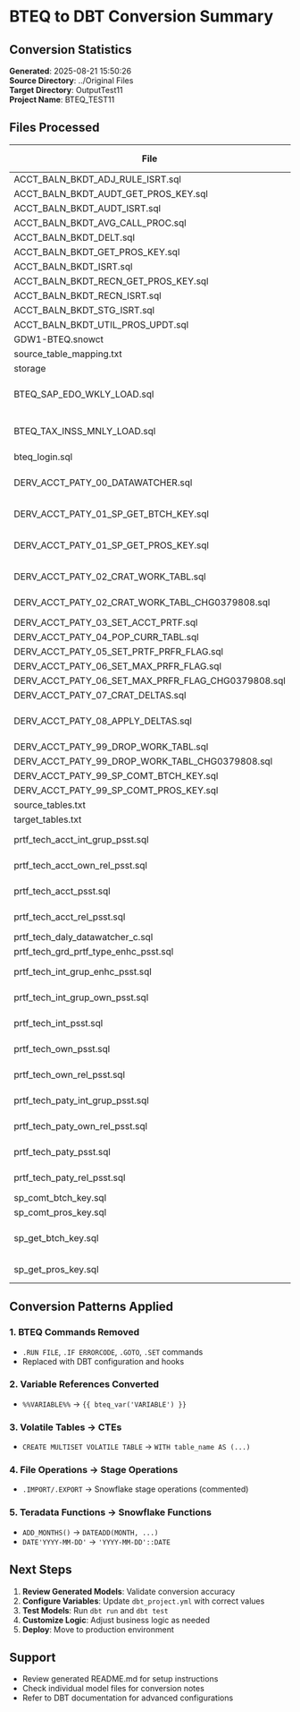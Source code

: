 # BTEQ to DBT Conversion Summary

## Conversion Statistics

**Generated**: 2025-08-21 15:50:26  
**Source Directory**: ../Original Files  
**Target Directory**: OutputTest11  
**Project Name**: BTEQ_TEST11

## Files Processed

| File | Category | Size (KB) | Lines | Complexity | Variables |
|------|----------|-----------|-------|------------|-----------|
| ACCT_BALN_BKDT_ADJ_RULE_ISRT.sql | account_balance | 4.9 | 164 | 38 | VTECH |
| ACCT_BALN_BKDT_AUDT_GET_PROS_KEY.sql | account_balance | 5.4 | 177 | 34 |  |
| ACCT_BALN_BKDT_AUDT_ISRT.sql | account_balance | 3.7 | 114 | 42 | DDSTG |
| ACCT_BALN_BKDT_AVG_CALL_PROC.sql | account_balance | 1.1 | 35 | 20 | CAD_PROD_MACRO |
| ACCT_BALN_BKDT_DELT.sql | account_balance | 1.8 | 50 | 23 |  |
| ACCT_BALN_BKDT_GET_PROS_KEY.sql | account_balance | 5.3 | 178 | 35 |  |
| ACCT_BALN_BKDT_ISRT.sql | account_balance | 1.9 | 67 | 23 | DDSTG |
| ACCT_BALN_BKDT_RECN_GET_PROS_KEY.sql | account_balance | 5.2 | 175 | 34 |  |
| ACCT_BALN_BKDT_RECN_ISRT.sql | account_balance | 5.0 | 238 | 80 | DDSTG, VTECH |
| ACCT_BALN_BKDT_STG_ISRT.sql | account_balance | 5.1 | 174 | 61 | DDSTG, VTECH |
| ACCT_BALN_BKDT_UTIL_PROS_UPDT.sql | account_balance | 1.3 | 48 | 27 |  |
| GDW1-BTEQ.snowct | configuration | 4.9 | 151 | 0 |  |
| source_table_mapping.txt | configuration | 3.1 | 89 | 0 |  |
| storage | configuration | 56.0 | 398 | 24 |  |
| BTEQ_SAP_EDO_WKLY_LOAD.sql | data_loading | 20.9 | 638 | 255 | STARDATADB, DDSTG, VTECH (+3 more) |
| BTEQ_TAX_INSS_MNLY_LOAD.sql | data_loading | 8.2 | 320 | 123 | VTECH, STARDATADB, UTILSTG (+1 more) |
| bteq_login.sql | data_loading | 0.0 | 1 | 3 |  |
| DERV_ACCT_PATY_00_DATAWATCHER.sql | derived_account_party | 5.3 | 173 | 67 | VPATY, SRCE_SYST_M, VTECH |
| DERV_ACCT_PATY_01_SP_GET_BTCH_KEY.sql | derived_account_party | 1.7 | 63 | 41 | STARMACRDB, SRCE_SYST_M |
| DERV_ACCT_PATY_01_SP_GET_PROS_KEY.sql | derived_account_party | 2.4 | 88 | 59 | SRCE_M, RSTR_F, GDW_USER (+4 more) |
| DERV_ACCT_PATY_02_CRAT_WORK_TABL.sql | derived_account_party | 45.7 | 1028 | 949 | UCB, DDSTG, VTECH |
| DERV_ACCT_PATY_02_CRAT_WORK_TABL_CHG0379808.sql | derived_account_party | 32.7 | 800 | 753 | UCB, DDSTG, VTECH |
| DERV_ACCT_PATY_03_SET_ACCT_PRTF.sql | derived_account_party | 3.0 | 87 | 61 | DDSTG, VTECH |
| DERV_ACCT_PATY_04_POP_CURR_TABL.sql | derived_account_party | 42.3 | 1254 | 433 | DDSTG, VTECH |
| DERV_ACCT_PATY_05_SET_PRTF_PRFR_FLAG.sql | derived_account_party | 10.2 | 301 | 129 | DDSTG |
| DERV_ACCT_PATY_06_SET_MAX_PRFR_FLAG.sql | derived_account_party | 12.7 | 333 | 128 | DDSTG |
| DERV_ACCT_PATY_06_SET_MAX_PRFR_FLAG_CHG0379808.sql | derived_account_party | 7.5 | 208 | 89 | DDSTG |
| DERV_ACCT_PATY_07_CRAT_DELTAS.sql | derived_account_party | 4.6 | 152 | 90 | DDSTG, VTECH |
| DERV_ACCT_PATY_08_APPLY_DELTAS.sql | derived_account_party | 7.5 | 228 | 116 | TBSHORT, STARDATADB, DDSTG (+1 more) |
| DERV_ACCT_PATY_99_DROP_WORK_TABL.sql | derived_account_party | 5.3 | 226 | 251 | DDSTG, ENV_C |
| DERV_ACCT_PATY_99_DROP_WORK_TABL_CHG0379808.sql | derived_account_party | 4.9 | 208 | 230 | DDSTG, ENV_C |
| DERV_ACCT_PATY_99_SP_COMT_BTCH_KEY.sql | derived_account_party | 1.2 | 47 | 28 |  |
| DERV_ACCT_PATY_99_SP_COMT_PROS_KEY.sql | derived_account_party | 1.6 | 58 | 30 |  |
| source_tables.txt | misc | 1.1 | 64 | 1 | DDSTG |
| target_tables.txt | misc | 0.7 | 35 | 0 |  |
| prtf_tech_acct_int_grup_psst.sql | portfolio_technical | 7.8 | 286 | 98 | STARDATADB, VTECH |
| prtf_tech_acct_own_rel_psst.sql | portfolio_technical | 3.0 | 106 | 40 | STARDATADB, VTECH |
| prtf_tech_acct_psst.sql | portfolio_technical | 7.4 | 269 | 74 | STARDATADB, VTECH |
| prtf_tech_acct_rel_psst.sql | portfolio_technical | 3.8 | 123 | 42 | STARDATADB, VTECH |
| prtf_tech_daly_datawatcher_c.sql | portfolio_technical | 2.6 | 94 | 34 | VTECH |
| prtf_tech_grd_prtf_type_enhc_psst.sql | portfolio_technical | 1.9 | 80 | 58 | VTECH, DGRDDB |
| prtf_tech_int_grup_enhc_psst.sql | portfolio_technical | 5.9 | 210 | 85 | STARDATADB, VTECH |
| prtf_tech_int_grup_own_psst.sql | portfolio_technical | 11.3 | 328 | 102 | STARDATADB, VTECH |
| prtf_tech_int_psst.sql | portfolio_technical | 2.2 | 78 | 39 | STARDATADB, VTECH |
| prtf_tech_own_psst.sql | portfolio_technical | 13.4 | 406 | 136 | STARDATADB, VTECH |
| prtf_tech_own_rel_psst.sql | portfolio_technical | 3.9 | 132 | 42 | STARDATADB, VTECH |
| prtf_tech_paty_int_grup_psst.sql | portfolio_technical | 7.3 | 252 | 99 | STARDATADB, VTECH |
| prtf_tech_paty_own_rel_psst.sql | portfolio_technical | 3.1 | 106 | 40 | STARDATADB, VTECH |
| prtf_tech_paty_psst.sql | portfolio_technical | 6.5 | 228 | 73 | STARDATADB, VTECH |
| prtf_tech_paty_rel_psst.sql | portfolio_technical | 3.7 | 123 | 42 | STARDATADB, VTECH |
| sp_comt_btch_key.sql | process_control | 1.2 | 47 | 28 |  |
| sp_comt_pros_key.sql | process_control | 1.3 | 52 | 31 |  |
| sp_get_btch_key.sql | process_control | 1.5 | 62 | 48 | STARMACRDB, INDATE, SRCE_SYST_M |
| sp_get_pros_key.sql | process_control | 1.5 | 59 | 44 | SRCE_M, RSTR_F, INDATE (+4 more) |

## Conversion Patterns Applied

### 1. BTEQ Commands Removed
- `.RUN FILE`, `.IF ERRORCODE`, `.GOTO`, `.SET` commands
- Replaced with DBT configuration and hooks

### 2. Variable References Converted
- `%%VARIABLE%%` → `{{ bteq_var('VARIABLE') }}`

### 3. Volatile Tables → CTEs
- `CREATE MULTISET VOLATILE TABLE` → `WITH table_name AS (...)`

### 4. File Operations → Stage Operations  
- `.IMPORT/.EXPORT` → Snowflake stage operations (commented)

### 5. Teradata Functions → Snowflake Functions
- `ADD_MONTHS()` → `DATEADD(MONTH, ...)`
- `DATE'YYYY-MM-DD'` → `'YYYY-MM-DD'::DATE`

## Next Steps

1. **Review Generated Models**: Validate conversion accuracy
2. **Configure Variables**: Update `dbt_project.yml` with correct values
3. **Test Models**: Run `dbt run` and `dbt test`
4. **Customize Logic**: Adjust business logic as needed
5. **Deploy**: Move to production environment

## Support

- Review generated README.md for setup instructions
- Check individual model files for conversion notes
- Refer to DBT documentation for advanced configurations

